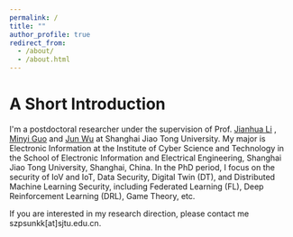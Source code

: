 ```yaml
---
permalink: /
title: ""
author_profile: true
redirect_from: 
  - /about/
  - /about.html
---
```


# A Short Introduction
I'm a postdoctoral researcher under the supervision of Prof. [Jianhua Li](https://infosec.sjtu.edu.cn/TeamDetail.aspx?id=9) , [Minyi Guo](https://cs.sjtu.edu.cn/~guo-my/) and [Jun Wu](https://ieeexplore.ieee.org/author/37085386269) at Shanghai Jiao Tong University. My major is Electronic Information at the Institute of Cyber Science and Technology in the School of Electronic Information and Electrical Engineering, Shanghai Jiao Tong University, Shanghai, China. In the PhD period, I focus on  the security of IoV and IoT, Data Security, Digital Twin (DT), and Distributed Machine Learning Security, including Federated Learning (FL), Deep Reinforcement Learning (DRL), Game Theory, etc.

If you are interested in my research direction, please contact me szpsunkk[at]sjtu.edu.cn.



